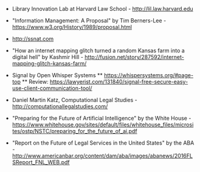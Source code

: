 * Library Innovation Lab at Harvard Law School - http://lil.law.harvard.edu
* "Information Management: A Proposal" by Tim Berners-Lee - https://www.w3.org/History/1989/proposal.html
* http://ssnat.com
* "How an internet mapping glitch turned a random Kansas farm into a digital hell" by Kashmir Hill - http://fusion.net/story/287592/internet-mapping-glitch-kansas-farm/

* Signal by Open Whisper Systems
** https://whispersystems.org/#page-top
** Review: https://lawyerist.com/131840/signal-free-secure-easy-use-client-communication-tool/

* Daniel Martin Katz, Computational Legal Studies - http://computationallegalstudies.com/
* "Preparing for the Future of Artificial Intelligence" by the White House - https://www.whitehouse.gov/sites/default/files/whitehouse_files/microsites/ostp/NSTC/preparing_for_the_future_of_ai.pdf
* "Report on the Future of Legal Services in the United States" by the ABA - http://www.americanbar.org/content/dam/aba/images/abanews/2016FLSReport_FNL_WEB.pdf
